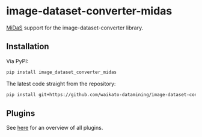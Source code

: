 # image-dataset-converter-midas
[MiDaS](https://pytorch.org/hub/intelisl_midas_v2/) support for the image-dataset-converter library. 


## Installation

Via PyPI:

```bash
pip install image_dataset_converter_midas
```

The latest code straight from the repository:

```bash
pip install git+https://github.com/waikato-datamining/image-dataset-converter-midas.git
```


## Plugins

See [here](plugins/README.md) for an overview of all plugins.

